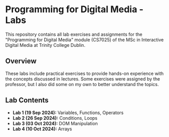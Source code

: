 # Programming for Digital Media - Labs

This repository contains all lab exercises and assignments for the "Programming for Digital Media" module (CS7025) of the MSc in Interactive Digital Media at Trinity College Dublin.

## Overview

These labs include practical exercises to provide hands-on experience with the concepts discussed in lectures. Some exercises were assigned by the professor, but I also did some on my own to better understand the topics.

## Lab Contents

- **Lab 1 (19 Sep 2024):** Variables, Functions, Operators
- **Lab 2 (26 Sep 2024):** Conditions, Loops
- **Lab 3 (03 Oct 2024):** DOM Manipulation
- **Lab 4 (10 Oct 2024):** Arrays

